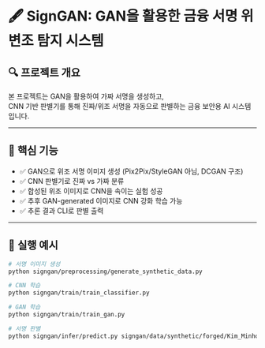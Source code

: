 # 🖋️ SignGAN: GAN을 활용한 금융 서명 위변조 탐지 시스템

## 🔍 프로젝트 개요

본 프로젝트는 GAN을 활용하여 가짜 서명을 생성하고,  
CNN 기반 판별기를 통해 진짜/위조 서명을 자동으로 판별하는 금융 보안용 AI 시스템입니다.


---

## 🧠 핵심 기능

- ✅ GAN으로 위조 서명 이미지 생성 (Pix2Pix/StyleGAN 아님, DCGAN 구조)
- ✅ CNN 판별기로 진짜 vs 가짜 분류
- ✅ 합성된 위조 이미지로 CNN을 속이는 실험 성공
- ✅ 추후 GAN-generated 이미지로 CNN 강화 학습 가능
- ✅ 추론 결과 CLI로 판별 출력

---

## 🚀 실행 예시

```bash
# 서명 이미지 생성
python signgan/preprocessing/generate_synthetic_data.py

# CNN 학습
python signgan/train/train_classifier.py

# GAN 학습
python signgan/train/train_gan.py

# 서명 판별
python signgan/infer/predict.py signgan/data/synthetic/forged/Kim_Minho_forged_1.png


